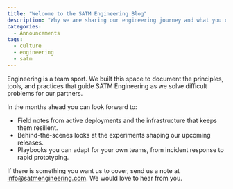 ```yaml
---
title: "Welcome to the SATM Engineering Blog"
description: "Why we are sharing our engineering journey and what you can expect from our posts."
categories:
  - Announcements
tags:
  - culture
  - engineering
  - satm
---
```


Engineering is a team sport. We built this space to document the principles, tools, and
practices that guide SATM Engineering as we solve difficult problems for our partners.

In the months ahead you can look forward to:

- Field notes from active deployments and the infrastructure that keeps them resilient.
- Behind-the-scenes looks at the experiments shaping our upcoming releases.
- Playbooks you can adapt for your own teams, from incident response to rapid prototyping.

If there is something you want us to cover, send us a note at
[info@satmengineering.com](mailto:info@satmengineering.com). We would love to hear from you.

